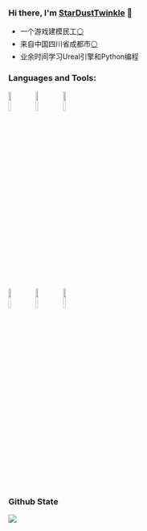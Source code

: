 ### Hi there, I'm [StarDustTwinkle](https://StarDustTwinkle.github.io) 👋

- 一个游戏建模民工[⚪](https://baike.baidu.com/item/3D建模/3867022)
- 来自中国四川省成都市[⚪](https://baike.baidu.com/item/成都/128473)
- 业余时间学习Ureal引擎和Python编程


### Languages and Tools:

<p>  
  <!-- Your languages and tools. Be careful with the alignment. 
  You can use this sites to get logos: https://www.vectorlogo.zone or https://simpleicons.org/
  -->
  <code><img width="10%" src="https://simpleicons.org/icons/unrealengine.svg"></code>
  <code><img width="10%" src="https://simpleicons.org/icons/cplusplus.svg"></code>
  <code><img width="10%" src="https://simpleicons.org/icons/python.svg"></code>
  <br />
  <code><img width="10%" src="https://simpleicons.org/icons/git.svg"></code>
  <code><img width="10%" src="https://simpleicons.org/icons/github.svg"></code>
  <code><img width="10%" src="https://simpleicons.org/icons/html5.svg"></code>
</p>


### Github State


[![](https://github-readme-stats.vercel.app/api?username=StarDustTwinkle&show_icons=true)](https://github.com/anuraghazra/github-readme-stats)
